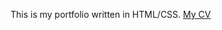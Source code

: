 This is my portfolio written in HTML/CSS.
[My CV](https://github.com/marijapopeska/Portfolio/blob/master/assets/CV_Marija%20Popeska.pdf)
